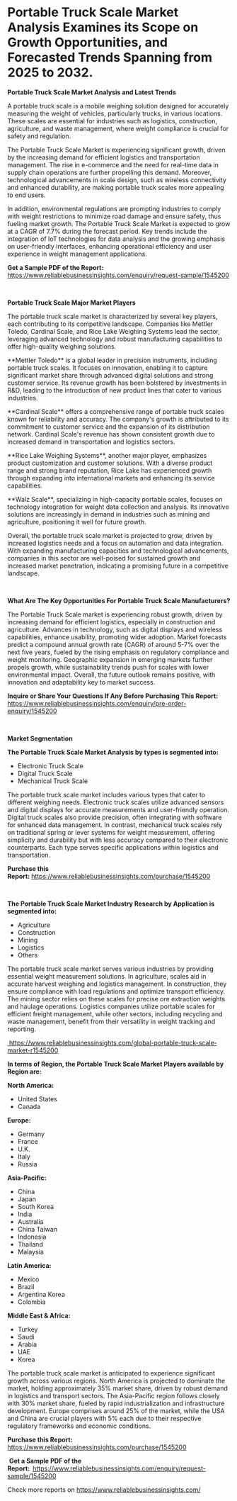 <p><h1>Portable Truck Scale Market Analysis Examines its Scope on Growth Opportunities, and Forecasted Trends Spanning from 2025 to 2032.</h1></p><p><strong>Portable Truck Scale Market Analysis and Latest Trends</strong></p>
<p><p>A portable truck scale is a mobile weighing solution designed for accurately measuring the weight of vehicles, particularly trucks, in various locations. These scales are essential for industries such as logistics, construction, agriculture, and waste management, where weight compliance is crucial for safety and regulation. </p><p>The Portable Truck Scale Market is experiencing significant growth, driven by the increasing demand for efficient logistics and transportation management. The rise in e-commerce and the need for real-time data in supply chain operations are further propelling this demand. Moreover, technological advancements in scale design, such as wireless connectivity and enhanced durability, are making portable truck scales more appealing to end users.</p><p>In addition, environmental regulations are prompting industries to comply with weight restrictions to minimize road damage and ensure safety, thus fueling market growth. The Portable Truck Scale Market is expected to grow at a CAGR of 7.7% during the forecast period. Key trends include the integration of IoT technologies for data analysis and the growing emphasis on user-friendly interfaces, enhancing operational efficiency and user experience in weight management applications.</p></p>
<p><strong>Get a Sample PDF of the Report:&nbsp;</strong> <a href="https://www.reliablebusinessinsights.com/enquiry/request-sample/1545200?utm_campaign=2379&utm_medium=2&utm_source=Github&utm_content=ia&utm_term=17022025&utm_id=portable-truck-scale">https://www.reliablebusinessinsights.com/enquiry/request-sample/1545200</a></p>
<p>&nbsp;</p>
<p><strong>Portable Truck Scale Major Market Players</strong></p>
<p><p>The portable truck scale market is characterized by several key players, each contributing to its competitive landscape. Companies like Mettler Toledo, Cardinal Scale, and Rice Lake Weighing Systems lead the sector, leveraging advanced technology and robust manufacturing capabilities to offer high-quality weighing solutions.</p><p>**Mettler Toledo** is a global leader in precision instruments, including portable truck scales. It focuses on innovation, enabling it to capture significant market share through advanced digital solutions and strong customer service. Its revenue growth has been bolstered by investments in R&D, leading to the introduction of new product lines that cater to various industries.</p><p>**Cardinal Scale** offers a comprehensive range of portable truck scales known for reliability and accuracy. The company's growth is attributed to its commitment to customer service and the expansion of its distribution network. Cardinal Scale's revenue has shown consistent growth due to increased demand in transportation and logistics sectors.</p><p>**Rice Lake Weighing Systems**, another major player, emphasizes product customization and customer solutions. With a diverse product range and strong brand reputation, Rice Lake has experienced growth through expanding into international markets and enhancing its service capabilities. </p><p>**Walz Scale**, specializing in high-capacity portable scales, focuses on technology integration for weight data collection and analysis. Its innovative solutions are increasingly in demand in industries such as mining and agriculture, positioning it well for future growth.</p><p>Overall, the portable truck scale market is projected to grow, driven by increased logistics needs and a focus on automation and data integration. With expanding manufacturing capacities and technological advancements, companies in this sector are well-poised for sustained growth and increased market penetration, indicating a promising future in a competitive landscape.</p></p>
<p>&nbsp;</p>
<p><strong>What Are The Key Opportunities For Portable Truck Scale Manufacturers?</strong></p>
<p><p>The Portable Truck Scale market is experiencing robust growth, driven by increasing demand for efficient logistics, especially in construction and agriculture. Advances in technology, such as digital displays and wireless capabilities, enhance usability, promoting wider adoption. Market forecasts predict a compound annual growth rate (CAGR) of around 5-7% over the next five years, fueled by the rising emphasis on regulatory compliance and weight monitoring. Geographic expansion in emerging markets further propels growth, while sustainability trends push for scales with lower environmental impact. Overall, the future outlook remains positive, with innovation and adaptability key to market success.</p></p>
<p><strong>Inquire or Share Your Questions If Any Before Purchasing This Report:</strong> <a href="https://www.reliablebusinessinsights.com/enquiry/pre-order-enquiry/1545200?utm_campaign=2379&utm_medium=2&utm_source=Github&utm_content=ia&utm_term=17022025&utm_id=portable-truck-scale">https://www.reliablebusinessinsights.com/enquiry/pre-order-enquiry/1545200</a></p>
<p>&nbsp;</p>
<p><strong>Market Segmentation</strong></p>
<p><strong>The Portable Truck Scale Market Analysis by types is segmented into:</strong></p>
<p><ul><li>Electronic Truck Scale</li><li>Digital Truck Scale</li><li>Mechanical Truck Scale</li></ul></p>
<p><p>The portable truck scale market includes various types that cater to different weighing needs. Electronic truck scales utilize advanced sensors and digital displays for accurate measurements and user-friendly operation. Digital truck scales also provide precision, often integrating with software for enhanced data management. In contrast, mechanical truck scales rely on traditional spring or lever systems for weight measurement, offering simplicity and durability but with less accuracy compared to their electronic counterparts. Each type serves specific applications within logistics and transportation.</p></p>
<p><strong>Purchase this Report:&nbsp;</strong><a href="https://www.reliablebusinessinsights.com/purchase/1545200?utm_campaign=2379&utm_medium=2&utm_source=Github&utm_content=ia&utm_term=17022025&utm_id=portable-truck-scale">https://www.reliablebusinessinsights.com/purchase/1545200</a></p>
<p>&nbsp;</p>
<p><strong>The Portable Truck Scale Market Industry Research by Application is segmented into:</strong></p>
<p><ul><li>Agriculture</li><li>Construction</li><li>Mining</li><li>Logistics</li><li>Others</li></ul></p>
<p><p>The portable truck scale market serves various industries by providing essential weight measurement solutions. In agriculture, scales aid in accurate harvest weighing and logistics management. In construction, they ensure compliance with load regulations and optimize transport efficiency. The mining sector relies on these scales for precise ore extraction weights and haulage operations. Logistics companies utilize portable scales for efficient freight management, while other sectors, including recycling and waste management, benefit from their versatility in weight tracking and reporting.</p></p>
<p><a href="https://www.reliablebusinessinsights.com/global-portable-truck-scale-market-r1545200?utm_campaign=2379&utm_medium=2&utm_source=Github&utm_content=ia&utm_term=17022025&utm_id=portable-truck-scale">&nbsp;https://www.reliablebusinessinsights.com/global-portable-truck-scale-market-r1545200</a></p>
<p><strong>In terms of Region, the Portable Truck Scale Market Players available by Region are:</strong></p>
<p>
    <p> <strong> North America: </strong>
        <ul>
            <li>United States</li>
            <li>Canada</li>
        </ul>
        </p> 
    <p> <strong> Europe: </strong>
        <ul>
            <li>Germany</li>
            <li>France</li>
            <li>U.K.</li>
            <li>Italy</li>
            <li>Russia</li>
        </ul>
        </p> 
    <p> <strong> Asia-Pacific: </strong>
        <ul>
            <li>China</li>
            <li>Japan</li>
            <li>South Korea</li>
            <li>India</li>
            <li>Australia</li>
            <li>China Taiwan</li>
            <li>Indonesia</li>
            <li>Thailand</li>
            <li>Malaysia</li>
        </ul>
        </p> 
    <p> <strong> Latin America: </strong>
        <ul>
            <li>Mexico</li>
            <li>Brazil</li>
            <li>Argentina Korea</li>
            <li>Colombia</li>
        </ul>
        </p> 
    <p> <strong> Middle East & Africa: </strong>
        <ul>
            <li>Turkey</li>
            <li>Saudi</li>
            <li>Arabia</li>
            <li>UAE</li>
            <li>Korea</li>
        </ul>
    </p>
    </p>
<p><p>The portable truck scale market is anticipated to experience significant growth across various regions. North America is projected to dominate the market, holding approximately 35% market share, driven by robust demand in logistics and transport sectors. The Asia-Pacific region follows closely with 30% market share, fueled by rapid industrialization and infrastructure development. Europe comprises around 25% of the market, while the USA and China are crucial players with 5% each due to their respective regulatory frameworks and economic conditions.</p></p>
<p><strong>Purchase this Report: </strong><a href="https://www.reliablebusinessinsights.com/purchase/1545200?utm_campaign=2379&utm_medium=2&utm_source=Github&utm_content=ia&utm_term=17022025&utm_id=portable-truck-scale">https://www.reliablebusinessinsights.com/purchase/1545200</a></p>
<p>&nbsp;<strong>Get a Sample PDF of the Report:&nbsp;&nbsp;</strong><a href="https://www.reliablebusinessinsights.com/enquiry/request-sample/1545200?utm_campaign=2379&utm_medium=2&utm_source=Github&utm_content=ia&utm_term=17022025&utm_id=portable-truck-scale">https://www.reliablebusinessinsights.com/enquiry/request-sample/1545200</a></p>
<p><strong></strong></p>
<p>Check more reports on <a href="https://www.reliablebusinessinsights.com/?utm_campaign=2379&utm_medium=2&utm_source=Github&utm_content=ia&utm_term=17022025&utm_id=portable-truck-scale">https://www.reliablebusinessinsights.com/</a></p>